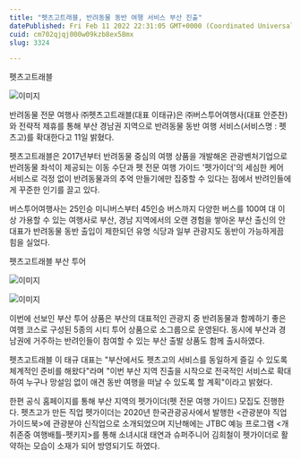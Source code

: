```yaml
---
title: "펫츠고트래블, 반려동물 동반 여행 서비스 부산 진출"
datePublished: Fri Feb 11 2022 22:31:05 GMT+0000 (Coordinated Universal Time)
cuid: cm702qjqj000w09kzb8ex58mx
slug: 3324

---
```



펫츠고트래블

![이미지](https://cdn.hashnode.com/res/hashnode/image/upload/v1739253678109/3ea243a5-e1ab-4968-b1fe-85d290cad755.png)

반려동물 전문 여행사 ㈜펫츠고트래블(대표 이태규)은 ㈜버스투어여행사(대표 안준찬)와 전략적 제휴를 통해 부산 경남권 지역으로 반려동물 동반 여행 서비스(서비스명 : 펫츠고)를 확대한다고 11일 밝혔다.

펫츠고트래블은 2017년부터 반려동물 중심의 여행 상품을 개발해온 관광벤처기업으로 반려동물 좌석이 제공되는 이동 수단과 펫 전문 여행 가이드 '펫가이더'의 세심한 케어 서비스로 걱정 없이 반려동물과의 추억 만들기에만 집중할 수 있다는 점에서 반려인들에게 꾸준한 인기를 끌고 있다.

버스투어여행사는 25인승 미니버스부터 45인승 버스까지 다양한 버스를 100여 대 이상 가용할 수 있는 여행사로 부산, 경남 지역에서의 오랜 경험을 쌓아온 부산 출신의 안 대표가 반려동물 동반 출입이 제한되던 유명 식당과 일부 관광지도 동반이 가능하게끔 힘을 실었다.

펫츠고트래블 부산 투어

![이미지](https://cdn.hashnode.com/res/hashnode/image/upload/v1739253680467/a06ab089-f6a2-44bf-ac85-1bd739453200.jpeg)

![이미지](https://cdn.hashnode.com/res/hashnode/image/upload/v1739253682733/94215817-782c-47af-a0cc-34d83a39ea74.jpeg)

이번에 선보인 부산 투어 상품은 부산의 대표적인 관광지 중 반려동물과 함께하기 좋은 여행 코스로 구성된 5종의 시티 투어 상품으로 소그룹으로 운영된다. 동시에 부산과 경남권에 거주하는 반려인들이 참여할 수 있는 부산 출발 상품도 함께 출시하였다.

펫츠고트래블 이 태규 대표는 "부산에서도 펫츠고의 서비스를 동일하게 즐길 수 있도록 체계적인 준비를 해왔다"라며 "이번 부산 지역 진출을 시작으로 전국적인 서비스로 확대하여 누구나 망설임 없이 애견 동반 여행을 떠날 수 있도록 할 계획"이라고 밝혔다.

한편 공식 홈페이지를 통해 부산 지역의 펫가이더(펫 전문 여행 가이드) 모집도 진행한다. 펫츠고가 만든 직업 펫가이더는 2020년 한국관광공사에서 발행한 <관광분야 직업 가이드북>에 관광분야 신직업으로 소개되었으며 지난해에는 JTBC 예능 프로그램 <개취존중 여행배틀-펫키지>를 통해 소녀시대 태연과 슈퍼주니어 김희철이 펫가이더로 활약하는 모습이 소재가 되어 방영되기도 하였다.